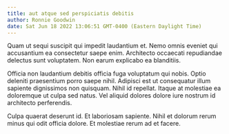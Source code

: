 ```yaml
---
title: aut atque sed perspiciatis debitis
author: Ronnie Goodwin
date: Sat Jun 18 2022 13:06:51 GMT-0400 (Eastern Daylight Time)
---
```

Quam ut sequi suscipit qui impedit laudantium et. Nemo omnis eveniet qui accusantium ea consectetur saepe enim. Architecto occaecati repudiandae delectus sunt voluptatem. Non earum explicabo ea blanditiis.

 Officia non laudantium debitis officia fuga voluptatum qui nobis. Optio deleniti praesentium porro saepe nihil. Adipisci est ut consequatur illum sapiente dignissimos non quisquam. Nihil id repellat. Itaque at molestiae ea doloremque ut culpa sed natus. Vel aliquid dolores dolore iure nostrum id architecto perferendis.

 Culpa quaerat deserunt id. Et laboriosam sapiente. Nihil et dolorum rerum minus qui odit officia dolore. Et molestiae rerum ad et facere.
